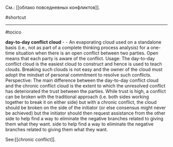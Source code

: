 См.: [[облако повседневных конфликтов]].

#shortcut




<hr/>

#tocico

<b>day-to-day conflict cloud</b> -  - An evaporating cloud used on a standalone basis (i.e., not as part of a complete thinking process analysis) for a one-time situation when there is an open conflict between two parties.  Open means that each party is aware of the conflict. 
Usage: The day-to-day conflict cloud is the easiest cloud to construct and hence is used to teach clouds. Breaking such clouds is not easy and the owner of the cloud must adopt the mindset of personal commitment to resolve such conflicts. Perspective: The main difference between the day-to-day conflict cloud and the chronic conflict cloud is the extent to which the unresolved conflict has deteriorated the trust between the parties. While trust is high, a conflict can be broken with the traditional approach (i.e. both sides working together to break it on either side) but with a chronic conflict, the cloud should be broken on the side of the initiator (or else consensus might never be achieved) but the initiator should then request assistance from the other side to help find a way to eliminate the negative branches related to giving them what they want. side to help find a way to eliminate the negative branches related to giving them what they want. 



See:[[chronic conflict]].




